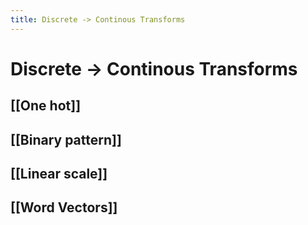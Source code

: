 ```yaml
---
title: Discrete -> Continous Transforms
---
```


# Discrete -> Continous Transforms

## [[One hot]]

## [[Binary pattern]]

## [[Linear scale]]

## [[Word Vectors]]




